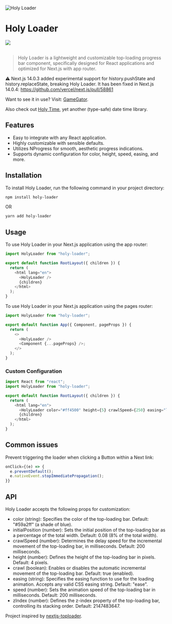 ![Holy Loader](https://github.com/tomcru/holy-loader/assets/35841182/cd2d108a-6429-40c4-9881-df8b79cc9725)

<h1>Holy Loader</h1>
<a href="https://www.npmjs.com/package/holy-loader"><img src="https://img.shields.io/npm/v/holy-loader.svg?style=flat" /></a>
<br>
<br>

> Holy Loader is a lightweight and customizable top-loading progress bar component, specifically designed for React applications and optimized for Next.js with app router.

⚠️ Next.js 14.0.3 added experimental support for history.pushState and history.replaceState, breaking Holy Loader. It has been fixed in Next.js 14.0.4: https://github.com/vercel/next.js/pull/58861

Want to see it in use? Visit: [GameGator](https://main.gamegator.net).

Also check out [Holy Time](https://github.com/badosz0/holy-time), yet another (type-safe) date time library.

## Features

- Easy to integrate with any React application.
- Highly customizable with sensible defaults.
- Utilizes NProgress for smooth, aesthetic progress indications.
- Supports dynamic configuration for color, height, speed, easing, and more.

## Installation

To install Holy Loader, run the following command in your project directory:

```bash
npm install holy-loader
```

OR

```bash
yarn add holy-loader
```

## Usage

To use Holy Loader in your Next.js application using the app router:

```typescript
import HolyLoader from "holy-loader";

export default function RootLayout({ children }) {
  return (
    <html lang="en">
      <HolyLoader />
      {children}
    </html>
  );
}
```

To use Holy Loader in your Next.js application using the pages router:

```typescript
import HolyLoader from "holy-loader";

export default function App({ Component, pageProps }) {
  return (
    <>
      <HolyLoader />
      <Component {...pageProps} />;
    </>
  );
}
```

### Custom Configuration

```typescript
import React from "react";
import HolyLoader from "holy-loader";

export default function RootLayout({ children }) {
  return (
    <html lang="en">
      <HolyLoader color="#ff4500" height={5} crawlSpeed={250} easing="linear" />
      {children}
    </html>
  );
}
```

## Common issues

Prevent triggering the loader when clicking a Button within a Next link:

```typescript
onClick={(e) => {
  e.preventDefault();
  e.nativeEvent.stopImmediatePropagation();
}}
```

## API

Holy Loader accepts the following props for customization:

- color (string): Specifies the color of the top-loading bar. Default: "#59a2ff" (a shade of blue).
- initialPosition (number): Sets the initial position of the top-loading bar as a percentage of the total width. Default: 0.08 (8% of the total width).
- crawlSpeed (number): Determines the delay speed for the incremental movement of the top-loading bar, in milliseconds. Default: 200 milliseconds.
- height (number): Defines the height of the top-loading bar in pixels. Default: 4 pixels.
- crawl (boolean): Enables or disables the automatic incremental movement of the top-loading bar. Default: true (enabled).
- easing (string): Specifies the easing function to use for the loading animation. Accepts any valid CSS easing string. Default: "ease".
- speed (number): Sets the animation speed of the top-loading bar in milliseconds. Default: 200 milliseconds.
- zIndex (number): Defines the z-index property of the top-loading bar, controlling its stacking order. Default: 2147483647.

Project inspired by [nextjs-toploader](https://github.com/TheSGJ/nextjs-toploader).
